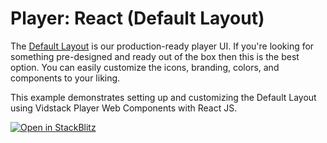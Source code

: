 # Player: React (Default Layout)

The [Default Layout][default-layout] is our production-ready player UI. If you're looking for
something pre-designed and ready out of the box then this is the best option. You can easily
customize the icons, branding, colors, and components to your liking.

This example demonstrates setting up and customizing the Default Layout using Vidstack Player
Web Components with React JS.

[![Open in StackBlitz](https://developer.stackblitz.com/img/open_in_stackblitz.svg)][stackblitz-demo]

[default-layout]: https://next.vidstack.io/docs/wc/player/components/layouts/default-layout
[stackblitz-demo]: https://stackblitz.com/fork/github/vidstack/vidstack/tree/next/examples/player/react/default-layout?title=Vidstack%20Player%20-%20React%20%28Default%20Layout%29&file=src/main.ts&showSidebar=1
